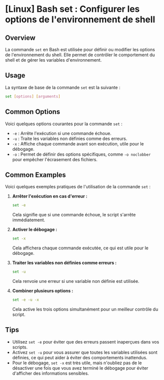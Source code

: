 # [Linux] Bash set : Configurer les options de l'environnement de shell

## Overview
La commande `set` en Bash est utilisée pour définir ou modifier les options de l'environnement du shell. Elle permet de contrôler le comportement du shell et de gérer les variables d'environnement.

## Usage
La syntaxe de base de la commande `set` est la suivante :

```bash
set [options] [arguments]
```

## Common Options
Voici quelques options courantes pour la commande `set` :

- `-e` : Arrête l'exécution si une commande échoue.
- `-u` : Traite les variables non définies comme des erreurs.
- `-x` : Affiche chaque commande avant son exécution, utile pour le débogage.
- `-o` : Permet de définir des options spécifiques, comme `-o noclobber` pour empêcher l'écrasement des fichiers.

## Common Examples
Voici quelques exemples pratiques de l'utilisation de la commande `set` :

1. **Arrêter l'exécution en cas d'erreur :**
   ```bash
   set -e
   ```
   Cela signifie que si une commande échoue, le script s'arrête immédiatement.

2. **Activer le débogage :**
   ```bash
   set -x
   ```
   Cela affichera chaque commande exécutée, ce qui est utile pour le débogage.

3. **Traiter les variables non définies comme erreurs :**
   ```bash
   set -u
   ```
   Cela renvoie une erreur si une variable non définie est utilisée.

4. **Combiner plusieurs options :**
   ```bash
   set -e -u -x
   ```
   Cela active les trois options simultanément pour un meilleur contrôle du script.

## Tips
- Utilisez `set -e` pour éviter que des erreurs passent inaperçues dans vos scripts.
- Activez `set -u` pour vous assurer que toutes les variables utilisées sont définies, ce qui peut aider à éviter des comportements inattendus.
- Pour le débogage, `set -x` est très utile, mais n'oubliez pas de le désactiver une fois que vous avez terminé le débogage pour éviter d'afficher des informations sensibles.